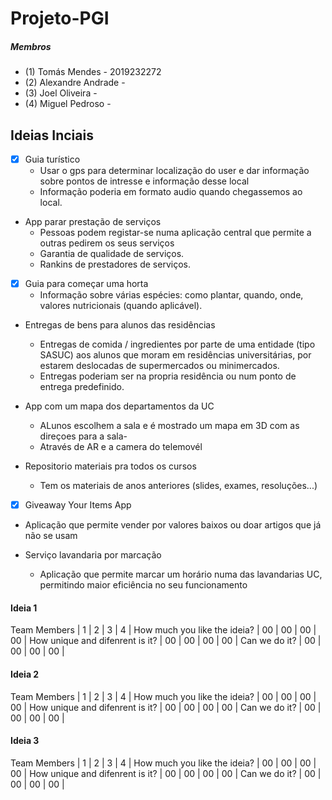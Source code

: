 # Projeto-PGI

##### Membros
 - (1) Tomás Mendes - 2019232272
 - (2) Alexandre Andrade - 
 - (3) Joel Oliveira - 
 - (4) Miguel Pedroso - 

## Ideias Inciais

- [x] Guia turístico
  - Usar o gps para determinar localização do user e dar informação sobre pontos de intresse e informação desse local
  - Informação poderia em formato audio quando chegassemos ao local.
 
- App parar prestação de serviços
  - Pessoas podem registar-se numa aplicação central que permite a outras pedirem os seus serviços
  - Garantia de qualidade de serviços.
  - Rankins de prestadores de serviços.

- [x] Guia para começar uma horta 
  - Informação sobre várias espécies: como plantar, quando, onde, valores nutricionais (quando aplicável).

- Entregas de bens para alunos das residências
  - Entregas de comida / ingredientes por parte de uma entidade (tipo SASUC) aos alunos que moram em residências universitárias, por estarem deslocadas de supermercados ou minimercados.
  - Entregas poderiam ser na propria residência ou num ponto de entrega predefinido.
 
- App com um mapa dos departamentos da UC
  - ALunos escolhem a sala e é mostrado um mapa em 3D com as direçoes para a sala-
  - Através de AR e a camera do telemovél

- Repositorio materiais pra todos os cursos
  - Tem os materiais de anos  anteriores (slides, exames, resoluções...)
  
 - [x] Giveaway Your Items App
  - Aplicação que permite vender por valores baixos ou doar artigos que já não se usam
  
 - Serviço lavandaria por marcação
   - Aplicação que permite marcar um horário numa das lavandarias UC, permitindo maior eficiência no seu funcionamento


#### Ideia 1
Team Members                    |  1 |  2 |  3 |  4 |
How much you like the ideia?    | 00 | 00 | 00 | 00 |
How unique and difenrent is it? | 00 | 00 | 00 | 00 |
Can we do it?                   | 00 | 00 | 00 | 00 |


#### Ideia 2
Team Members                    |  1 |  2 |  3 |  4 |
How much you like the ideia?    | 00 | 00 | 00 | 00 |
How unique and difenrent is it? | 00 | 00 | 00 | 00 |
Can we do it?                   | 00 | 00 | 00 | 00 |


#### Ideia 3
Team Members                    |  1 |  2 |  3 |  4 |
How much you like the ideia?    | 00 | 00 | 00 | 00 |
How unique and difenrent is it? | 00 | 00 | 00 | 00 |
Can we do it?                   | 00 | 00 | 00 | 00 |

 
